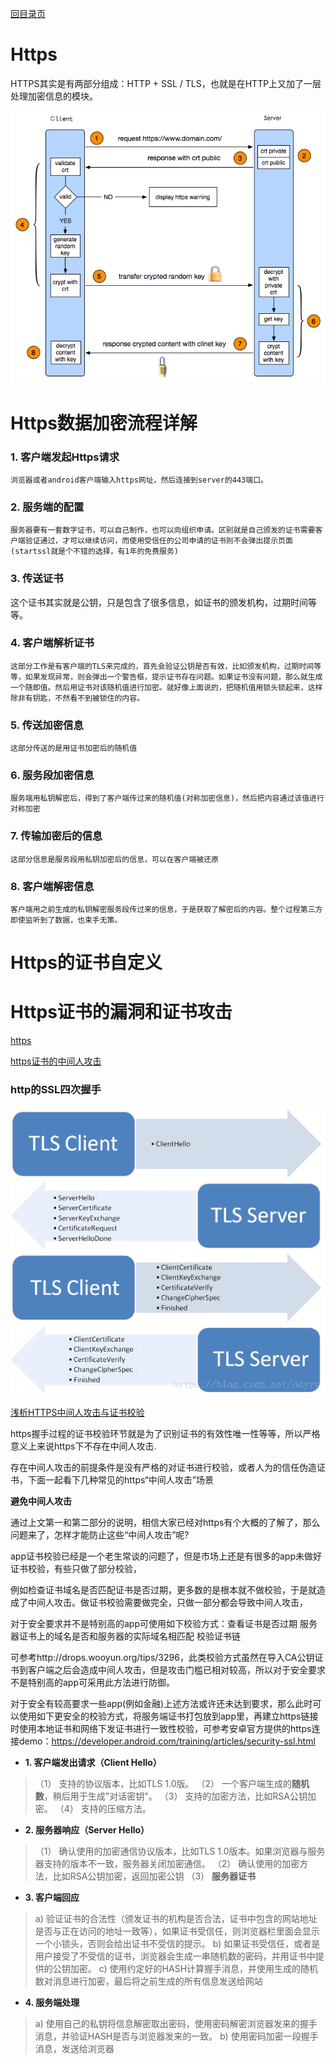 [回目录页](..)

# Https

  HTTPS其实是有两部分组成：HTTP + SSL / TLS，也就是在HTTP上又加了一层处理加密信息的模块。

  ![https_ssl_tls_flow](/image/https_ssl_tls_flow.png)

# Https数据加密流程详解

### 1. 客户端发起Https请求

    浏览器或者android客户端输入https网址，然后连接到server的443端口。

### 2. 服务端的配置

    服务器要有一套数字证书，可以自己制作，也可以向组织申请。区别就是自己颁发的证书需要客户端验证通过，才可以继续访问，而使用受信任的公司申请的证书则不会弹出提示页面(startssl就是个不错的选择，有1年的免费服务)

### 3. 传送证书

   这个证书其实就是公钥，只是包含了很多信息，如证书的颁发机构，过期时间等等。

###  4. 客户端解析证书

    这部分工作是有客户端的TLS来完成的，首先会验证公钥是否有效，比如颁发机构，过期时间等等，如果发现异常，则会弹出一个警告框，提示证书存在问题。如果证书没有问题，那么就生成一个随即值。然后用证书对该随机值进行加密。就好像上面说的，把随机值用锁头锁起来，这样除非有钥匙，不然看不到被锁住的内容。
###  5. 传送加密信息

    这部分传送的是用证书加密后的随机值

### 6. 服务段加密信息

    服务端用私钥解密后，得到了客户端传过来的随机值(对称加密信息)，然后把内容通过该值进行对称加密

###  7. 传输加密后的信息

    这部分信息是服务段用私钥加密后的信息，可以在客户端被还原

###  8. 客户端解密信息

    客户端用之前生成的私钥解密服务段传过来的信息，于是获取了解密后的内容。整个过程第三方即使监听到了数据，也束手无策。    

# Https的证书自定义


# Https证书的漏洞和证书攻击

[https](https://blog.csdn.net/xiaoming100001/article/details/81109617)


[https证书的中间人攻击](https://blog.csdn.net/zxh2075/article/details/80741032)

### http的SSL四次握手

![https_ssl_tls_flow](/image/ssl_four_hand.png)

[浅析HTTPS中间人攻击与证书校验](https://blog.csdn.net/zxh2075/article/details/80741032)

  https握手过程的证书校验环节就是为了识别证书的有效性唯一性等等，所以严格意义上来说https下不存在中间人攻击.

  存在中间人攻击的前提条件是没有严格的对证书进行校验，或者人为的信任伪造证书，下面一起看下几种常见的https“中间人攻击”场景
  
**避免中间人攻击**

通过上文第一和第二部分的说明，相信大家已经对https有个大概的了解了，那么问题来了，怎样才能防止这些“中间人攻击”呢?

app证书校验已经是一个老生常谈的问题了，但是市场上还是有很多的app未做好证书校验，有些只做了部分校验，

   例如检查证书域名是否匹配证书是否过期，更多数的是根本就不做校验，于是就造成了中间人攻击。做证书校验需要做完全，只做一部分都会导致中间人攻击，

   对于安全要求并不是特别高的app可使用如下校验方式：查看证书是否过期 服务器证书上的域名是否和服务器的实际域名相匹配 校验证书链

   可参考http://drops.wooyun.org/tips/3296，此类校验方式虽然在导入CA公钥证书到客户端之后会造成中间人攻击，但是攻击门槛已相对较高，所以对于安全要求不是特别高的app可采用此方法进行防御。
   
   对于安全有较高要求一些app(例如金融)上述方法或许还未达到要求，那么此时可以使用如下更安全的校验方式，将服务端证书打包放到app里，再建立https链接时使用本地证书和网络下发证书进行一致性校验，可参考安卓官方提供的https连接demo：https://developer.android.com/training/articles/security-ssl.html  

* **1. 客户端发出请求（Client Hello）**

> （1） 支持的协议版本，比如TLS 1.0版。
  （2） 一个客户端生成的**随机数**，稍后用于生成"对话密钥"。
  （3） 支持的加密方法，比如RSA公钥加密。
  （4） 支持的压缩方法。

* **2. 服务器响应（Server Hello）**

> （1） 确认使用的加密通信协议版本，比如TLS 1.0版本。如果浏览器与服务器支持的版本不一致，服务器关闭加密通信。
  （2） 确认使用的加密方法，比如RSA公钥加密，返回加密公钥
  （3） **服务器证书**

* **3. 客户端回应**

> a) 验证证书的合法性（颁发证书的机构是否合法，证书中包含的网站地址是否与正在访问的地址一致等），如果证书受信任，则浏览器栏里面会显示一个小锁头，否则会给出证书不受信的提示。
  b) 如果证书受信任，或者是用户接受了不受信的证书，浏览器会生成一串随机数的密码，并用证书中提供的公钥加密。
  c) 使用约定好的HASH计算握手消息，并使用生成的随机数对消息进行加密，最后将之前生成的所有信息发送给网站


* **4. 服务端处理**

> a) 使用自己的私钥将信息解密取出密码，使用密码解密浏览器发来的握手消息，并验证HASH是否与浏览器发来的一致。
  b) 使用密码加密一段握手消息，发送给浏览器
